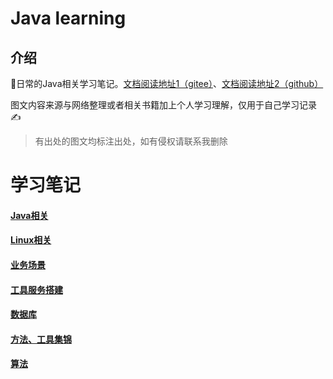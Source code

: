 
# Java learning

## 介绍

🔞日常的Java相关学习笔记。[文档阅读地址1（gitee）](https://xieruhua.gitee.io/javalearning/#/)、[文档阅读地址2（github）](https://xieruhua.github.io/javalearning/#/)

图文内容来源与网络整理或者相关书籍加上个人学习理解，仅用于自己学习记录✍️

> 有出处的图文均标注出处，如有侵权请联系我删除


# 学习笔记



#### [Java相关](./Java相关/_dirs.md)
#### [Linux相关](./Linux相关/_dirs.md)
#### [业务场景](./业务场景/_dirs.md)
#### [工具服务搭建](./工具服务搭建/_dirs.md)
#### [数据库](./数据库/_dirs.md)
#### [方法、工具集锦](./方法、工具集锦/_dirs.md)
#### [算法](./算法/_dirs.md)